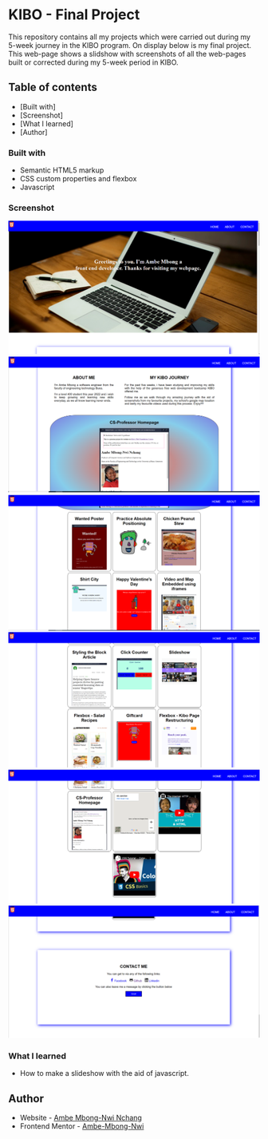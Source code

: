 # KIBO - Final Project

This repository contains all my projects which were carried out during my 5-week journey in the KIBO program. 
On display below is my final project. This web-page shows a slidshow with screenshots of all the web-pages built or corrected during my 5-week period in KIBO.

## Table of contents

  - [Built with]
  - [Screenshot]
  - [What I learned]
  - [Author]

### Built with

- Semantic HTML5 markup
- CSS custom properties and flexbox
- Javascript

### Screenshot

![](img/Screenshot%20(538).png)
![](img/Screenshot%20(539).png)
![](img/Screenshot%20(540).png)
![](img/Screenshot%20(541).png)
![](img/Screenshot%20(542).png)
![](img/Screenshot%20(543).png)



### What I learned

- How to make a slideshow with the aid of javascript.

## Author

- Website - [Ambe Mbong-Nwi Nchang](https://github.com/Ambe-Mbong-Nwi/Front-end_Web_Designs)
- Frontend Mentor - [Ambe-Mbong-Nwi](https://www.frontendmentor.io/profile/Ambe-Mbong-Nwi)
